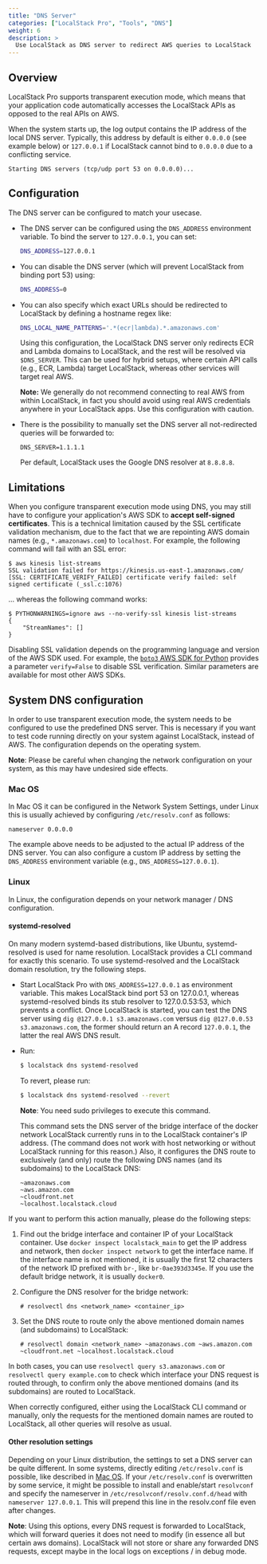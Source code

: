 ```yaml
---
title: "DNS Server"
categories: ["LocalStack Pro", "Tools", "DNS"]
weight: 6
description: >
  Use LocalStack as DNS server to redirect AWS queries to LocalStack
---
```


## Overview

LocalStack Pro supports transparent execution mode, which means that your application code automatically accesses the LocalStack APIs as opposed to the real APIs on AWS.

When the system starts up, the log output contains the IP address of the local DNS server. Typically, this address by default is either `0.0.0.0` (see example below) or `127.0.0.1` if LocalStack cannot bind to `0.0.0.0` due to a conflicting service.
```
Starting DNS servers (tcp/udp port 53 on 0.0.0.0)...
```

## Configuration

The DNS server can be configured to match your usecase.

* The DNS server can be configured using the `DNS_ADDRESS` environment variable.
    To bind the server to `127.0.0.1`, you can set:

    ```bash
    DNS_ADDRESS=127.0.0.1
    ```

* You can disable the DNS server (which will prevent LocalStack from binding port 53) using:

    ```bash
    DNS_ADDRESS=0
    ```

* You can also specify which exact URLs should be redirected to LocalStack by defining a hostname regex like:

    ```bash
    DNS_LOCAL_NAME_PATTERNS='.*(ecr|lambda).*.amazonaws.com'
    ```

    Using this configuration, the LocalStack DNS server only redirects ECR and Lambda domains to LocalStack, and the rest will be resolved via `$DNS_SERVER`. This can be used for hybrid setups, where certain API calls (e.g., ECR, Lambda) target LocalStack, whereas other services will target real AWS.

    **Note:** We generally do not recommend connecting to real AWS from within LocalStack, in fact you should avoid using real AWS credentials anywhere in your LocalStack apps. Use this configuration with caution.

* There is the possibility to manually set the DNS server all not-redirected queries will be forwarded to:

    ```
    DNS_SERVER=1.1.1.1
    ```

    Per default, LocalStack uses the Google DNS resolver at `8.8.8.8`.

## Limitations

When you configure transparent execution mode using DNS, you may still have to configure your application's AWS SDK to **accept self-signed certificates**. This is a technical limitation caused by the SSL certificate validation mechanism, due to the fact that we are repointing AWS domain names (e.g., `*.amazonaws.com`) to `localhost`. For example, the following command will fail with an SSL error:
```
$ aws kinesis list-streams
SSL validation failed for https://kinesis.us-east-1.amazonaws.com/ [SSL: CERTIFICATE_VERIFY_FAILED] certificate verify failed: self signed certificate (_ssl.c:1076)
```
... whereas the following command works:
```
$ PYTHONWARNINGS=ignore aws --no-verify-ssl kinesis list-streams
{
    "StreamNames": []
}
```
Disabling SSL validation depends on the programming language and version of the AWS SDK used. For example, the [`boto3` AWS SDK for Python](https://boto3.amazonaws.com/v1/documentation/api/latest/reference/core/session.html#boto3.session.Session.client) provides a parameter `verify=False` to disable SSL verification. Similar parameters are available for most other AWS SDKs.

## System DNS configuration

In order to use transparent execution mode, the system needs to be configured to use the predefined DNS server.
This is necessary if you want to test code running directly on your system against LocalStack, instead of AWS.
The configuration depends on the operating system.

**Note**: Please be careful when changing the network configuration on your system, as this may have undesired side effects.

### Mac OS

In Mac OS it can be configured in the Network System Settings, under Linux this is usually achieved by configuring `/etc/resolv.conf` as follows:
```
nameserver 0.0.0.0
```
The example above needs to be adjusted to the actual IP address of the DNS server. You can also configure a custom IP address by setting the `DNS_ADDRESS` environment variable (e.g., `DNS_ADDRESS=127.0.0.1`).

### Linux

In Linux, the configuration depends on your network manager / DNS configuration.

#### systemd-resolved

On many modern systemd-based distributions, like Ubuntu, systemd-resolved is used for name resolution.
LocalStack provides a CLI command for exactly this scenario.
To use systemd-resolved and the LocalStack domain resolution, try the following steps.

* Start LocalStack Pro with `DNS_ADDRESS=127.0.0.1` as environment variable.
This makes LocalStack bind port 53 on 127.0.0.1, whereas systemd-resolved binds its stub resolver to 127.0.0.53:53, which prevents a conflict.
Once LocalStack is started, you can test the DNS server using `dig @127.0.0.1 s3.amazonaws.com` versus `dig @127.0.0.53 s3.amazonaws.com`, the former should return an A record `127.0.0.1`, the latter the real AWS DNS result.

* Run:
    ```bash
    $ localstack dns systemd-resolved
    ```

    To revert, please run:
    ```bash
    $ localstack dns systemd-resolved --revert
    ```

    **Note**: You need sudo privileges to execute this command.

    This command sets the DNS server of the bridge interface of the docker network LocalStack currently runs in to the LocalStack container's IP address.
    (The command does not work with host networking or without LocalStack running for this reason.)
    Also, it configures the DNS route to exclusively (and only) route the following DNS names (and its subdomains) to the LocalStack DNS:

    ```
    ~amazonaws.com
    ~aws.amazon.com
    ~cloudfront.net
    ~localhost.localstack.cloud
    ```

If you want to perform this action manually, please do the following steps:

1. Find out the bridge interface and container IP of your LocalStack container.
Use `docker inspect localstack_main` to get the IP address and network, then `docker inspect network` to get the interface name.
If the interface name is not mentioned, it is usually the first 12 characters of the network ID prefixed with `br-`, like `br-0ae393d3345e`.
If you use the default bridge network, it is usually `docker0`.

2. Configure the DNS resolver for the bridge network:
    ```
    # resolvectl dns <network_name> <container_ip>
    ```

3. Set the DNS route to route only the above mentioned domain names (and subdomains) to LocalStack:
    ```
    # resolvectl domain <network_name> ~amazonaws.com ~aws.amazon.com ~cloudfront.net ~localhost.localstack.cloud
    ```

In both cases, you can use `resolvectl query s3.amazonaws.com` or `resolvectl query example.com` to check which interface your DNS request is routed through, to confirm only the above mentioned domains (and its subdomains) are routed to LocalStack.

When correctly configured, either using the LocalStack CLI command or manually, only the requests for the mentioned domain names are routed to LocalStack, all other queries will resolve as usual.

#### Other resolution settings

Depending on your Linux distribution, the settings to set a DNS server can be quite different.
In some systems, directly editing `/etc/resolv.conf` is possible, like described in [Mac OS](#mac-os).
If your `/etc/resolv.conf` is overwritten by some service, it might be possible to install and enable/start `resolvconf` and specify the nameserver in `/etc/resolvconf/resolv.conf.d/head` with `nameserver 127.0.0.1`.
This will prepend this line in the resolv.conf file even after changes.

**Note**: Using this options, every DNS request is forwarded to LocalStack, which will forward queries it does not need to modify (in essence all but certain aws domains).
LocalStack will not store or share any forwarded DNS requests, except maybe in the local logs on exceptions / in debug mode.

